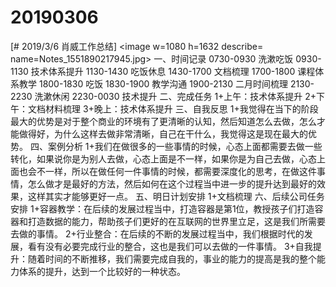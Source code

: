 # 20190306

[#  2019/3/6 肖威工作总结]
<image w=1080 h=1632 describe= name=Notes_1551890217945.jpg>
一、时间记录
0730-0930 洗漱吃饭
0930-1130 技术体系提升
1130-1430 吃饭休息
1430-1700 文档梳理
1700-1800 课程体系教学
1800-1830 吃饭
1830-1900 教学沟通
1900-2130 二月时间梳理
2130-2230 洗漱休闲
2230-0030 技术提升
二、完成任务
1+上午：技术体系提升
2+下午：文档材料梳理
3+晚上：技术体系提升
三、自我反思
1+我觉得在当下的阶段最大的优势是对于整个商业的环境有了更清晰的认知，然后知道怎么去做，怎么才能做得好，为什么这样去做非常清晰，自己在干什么，我觉得这是现在最大的优势。
四、案例分析
1+我们在做很多的一些事情的时候，心态上面都需要去做一些转化，如果说你是为别人去做，心态上面是不一样，如果你是为自己去做，心态上面也会不一样，所以在做任何一件事情的时候，都需要深度化的思考，在做这件事情，怎么做才是最好的方法，然后如何在这个过程当中进一步的提升达到最好的效果，这样其实才能够更好一点。
五、明日计划安排
1+文档梳理
六、后续公司任务安排
1+容器教学：在后续的发展过程当中，打造容器是第1位，教授孩子们打造容器和打造数据的能力，帮助孩子们更好的在互联网的世界里立足，这是我们所需要去做的事情。
2+行业整合：在后续的不断的发展过程当中，我们根据时代的发展，看有没有必要完成行业的整合，这也是我们可以去做的一件事情。
3+自我提升：随着时间的不断推移，我们需要完成自我的，事业的能力的提高是我的整个能力体系的提升，达到一个比较好的一种状态。
